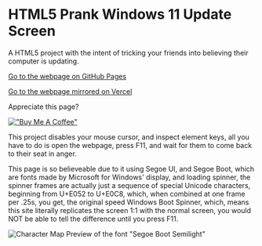 # HTML5 Prank Windows 11 Update Screen

A HTML5 project with the intent of tricking your friends into believing their computer is updating.

[Go to the webpage on GitHub Pages](REPLACEME)

[Go to the webpage mirrored on Vercel](REPLACEME)

Appreciate this page?

[!["Buy Me A Coffee"](https://www.buymeacoffee.com/assets/img/custom_images/orange_img.png)](https://www.buymeacoffee.com/LiamZ2r)

This project disables your mouse cursor, and inspect element keys, all you have to do is open the webpage, press F11, and wait for them to come back to their seat in anger.

This page is so believeable due to it using Segoe UI, and Segoe Boot, which are fonts made by Microsoft for Windows' display, and loading spinner, the spinner frames are actually just a sequence of special Unicode characters, beginning from U+E052 to U+E0C8, which, when combined at one frame per .25s, you get, the original speed Windows Boot Spinner, which, means this site literally replicates the screen 1:1 with the normal screen, you would NOT be able to tell the difference until you press F11.

![Character Map Preview of the font "Segoe Boot Semilight"](https://z2r-yt.github.io/Fake-Windows-Update-Screen/src/charmap_ezw8x5QsTW.png)
